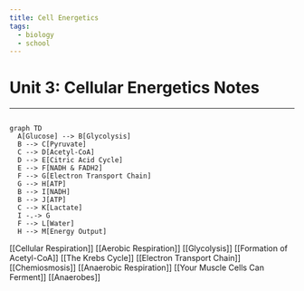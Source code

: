 ```yaml
---
title: Cell Energetics
tags:
  - biology
  - school
---
```


# Unit 3: Cellular Energetics Notes 

-------------


```mermaid

graph TD
  A[Glucose] --> B[Glycolysis]
  B --> C[Pyruvate]
  C --> D[Acetyl-CoA]
  D --> E[Citric Acid Cycle]
  E --> F[NADH & FADH2]
  F --> G[Electron Transport Chain]
  G --> H[ATP]
  B --> I[NADH] 
  B --> J[ATP]
  C --> K[Lactate]
  I -.-> G
  F --> L[Water] 
  H --> M[Energy Output]
```
[[Cellular Respiration]]
[[Aerobic Respiration]]
[[Glycolysis]]
[[Formation of Acetyl-CoA]]
[[The Krebs Cycle]]
[[Electron Transport Chain]]
[[Chemiosmosis]]
[[Anaerobic Respiration]]
[[Your Muscle Cells Can Ferment]]
[[Anaerobes]]
